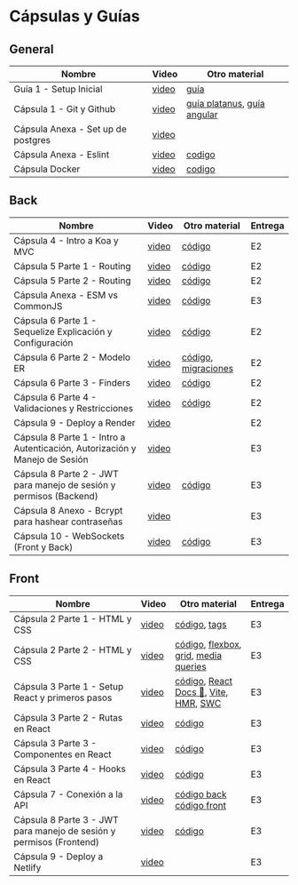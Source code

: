 # Cápsulas y Guías 

## General 
| Nombre        | Video         | Otro material|
| ------------- | ------------- | ------------- |
| Guía 1 - Setup Inicial  | [video](https://www.youtube.com/watch?v=6JH7i2LwfLE)  | [guía](https://github.com/IIC2513/Syllabus-S2/blob/main/C%C3%A1psulas/Guia%20Setup%20Inicial.md) |
| Cápsula 1 - Git y Github  | [video](https://www.youtube.com/watch?v=uCaIkK-NEd0)  | [guía platanus](https://la-guia.platan.us/setup/configuracion_de_proyectos/git), [guía angular](https://github.com/angular/angular/blob/22b96b9/CONTRIBUTING.md#-commit-message-guidelines) |
| Cápsula Anexa - Set up de postgres | [video](https://www.loom.com/share/f648d62b3f304b839728e189f9583ef3) | | 
| Cápsula Anexa - Eslint  | [video](https://youtu.be/UjlpclV2anc)  | [codigo](https://github.com/IIC2513/Syllabus-S2/blob/main/C%C3%A1psulas/Config%20ESLint.md) |
| Cápsula Docker  | [video]( https://uccl0-my.sharepoint.com/personal/felipe_valderrama_uc_cl/_layouts/15/stream.aspx?id=%2Fpersonal%2Ffelipe%5Fvalderrama%5Fuc%5Fcl%2FDocuments%2FRecordings%2Fayudantia%20docker%2D20250508%5F174904%2DGrabaci%C3%B3n%20de%20la%20reuni%C3%B3n%2Emp4&nav=eyJyZWZlcnJhbEluZm8iOnsicmVmZXJyYWxBcHAiOiJTdHJlYW1XZWJBcHAiLCJyZWZlcnJhbFZpZXciOiJTaGFyZURpYWxvZy1MaW5rIiwicmVmZXJyYWxBcHBQbGF0Zm9ybSI6IldlYiIsInJlZmVycmFsTW9kZSI6InZpZXcifX0&ct=1747142781444&or=OWA%2DNT%2DMail&cid=6438368e%2D6784%2D4957%2Dc34d%2Ddc6a5cd3b418&ga=1&referrer=StreamWebApp%2EWeb&referrerScenario=AddressBarCopied%2Eview%2E73d872a5%2De5e4%2D4181%2Db533%2D76e3c4674b39&isDarkMode=true)  | [codigo](https://github.com/esalinasbarros/ayudantia-docker-web)

## Back
| Nombre        | Video         | Otro material| Entrega |
| ------------- | ------------- | ------------- |------------- |  
| Cápsula 4 - Intro a Koa y MVC | [video](https://youtu.be/_Y2Ubo_7YMM) | [código](https://github.com/IIC2513/guess-who-backend/pull/1) |E2 |
| Cápsula 5 Parte 1 - Routing | [video](https://youtu.be/-d7iE3LXA_4) | [código](https://github.com/IIC2513/guess-who-backend/pull/2) |E2 |
| Cápsula 5 Parte 2 - Routing | [video](https://youtu.be/6bO2slq2Hxo) | [código](https://github.com/IIC2513/guess-who-backend/pull/2) |E2 |
| Cápsula Anexa - ESM vs CommonJS | [video](https://www.loom.com/share/dab0a46052fb4012829cf4fd587973af) | [código]() |E3 |
| Cápsula 6 Parte 1 - Sequelize Explicación y Configuración | [video](https://youtu.be/bZ__u-G-uqQ) | [código](https://github.com/IIC2513/guess-who-backend/pull/3) |E2 |
| Cápsula 6 Parte 2 - Modelo ER | [video](https://youtu.be/VivD89_ys3I) | [código](https://github.com/IIC2513/guess-who-backend/pull/3), [migraciones](https://medium.com/@andrewoons/how-to-define-sequelize-associations-using-migrations-de4333bf75a7) |E2 |
| Cápsula 6 Parte 3 - Finders| [video](https://youtu.be/QCgh936jnKs) | [código](https://github.com/IIC2513/guess-who-backend/pull/3) |E2 |
| Cápsula 6 Parte 4 - Validaciones y Restricciones | [video](https://youtu.be/dGcZAZyn4HU) | [código](https://github.com/IIC2513/guess-who-backend/pull/3) |E2 |
| Cápsula 9 - Deploy a Render | [video](https://www.youtube.com/watch?v=S9krVSTIlSo&t=1622s) | |E2 |
| Cápsula 8 Parte 1 - Intro a Autenticación, Autorización y Manejo de Sesión | [video](https://www.youtube.com/watch?v=70QJZeIk3jw) |  |E3 |
| Cápsula 8 Parte 2 - JWT para manejo de sesión y permisos (Backend) | [video](https://www.youtube.com/watch?v=qBsZU-qve1Y) | [código](https://github.com/IIC2513/guess-who-backend/pull/5) |E3 |
| Cápsula 8 Anexo - Bcrypt para hashear contraseñas | [video](https://www.youtube.com/watch?v=4uwLm7zlaMM) | |E3 |
| Cápsula 10 - WebSockets (Front y Back) | [video](https://www.youtube.com/watch?v=C5dPZCE1VZs) | [código](https://github.com/tom4stapia/ejemplo-web-sockets?tab=readme-ov-file) | E3 |


## Front
| Nombre        | Video         | Otro material| Entrega |
| ------------- | ------------- | ------------- | ------------- |  
| Cápsula 2 Parte 1 - HTML y CSS | [video](https://youtu.be/ebGNBb6ZN3U)  | [código](https://github.com/IIC2513/guess-who/pull/1), [tags](https://www.w3schools.com/tags/) | E3 |
| Cápsula 2 Parte 2 - HTML y CSS | [video](https://youtu.be/qzBV24gJJuY)  | [código](https://github.com/IIC2513/guess-who/pull/1), [flexbox](https://css-tricks.com/snippets/css/a-guide-to-flexbox/), [grid](https://css-tricks.com/snippets/css/complete-guide-grid/), [media queries](https://www.w3schools.com/css/css_rwd_mediaqueries.asp) |E3 |
| Cápsula 3 Parte 1 - Setup React y primeros pasos | [video](https://www.youtube.com/watch?v=LN0yLqjr_6s) | [código](https://github.com/IIC2513/guess-who/pull/2),  [React Docs 🚀](https://react.dev/),  [Vite](https://vitejs.dev/guide/), [HMR](https://vitejs.dev/guide/why.html#slow-updates), [SWC](https://swc.rs/)  |E3 |
| Cápsula 3 Parte 2 - Rutas en React | [video](https://youtu.be/hLiv-BrT7yg) | [código](https://github.com/IIC2513/guess-who/pull/3) |E3 |
| Cápsula 3 Parte 3 - Componentes en React | [video](https://youtu.be/CtArvhFxcQY) | [código](https://github.com/IIC2513/guess-who/pull/5) | E3 |
| Cápsula 3 Parte 4 - Hooks en React | [video](https://youtu.be/xAMNphr05tI) | [código](https://github.com/IIC2513/guess-who/pull/4 ) |E3 |
| Cápsula 7 - Conexión a la API | [video](https://youtu.be/6KXGL4paSpg) | [código back](https://github.com/IIC2513/guess-who-backend/pull/4) [código front](https://github.com/IIC2513/guess-who/pull/6)| E3 |
| Cápsula 8 Parte 3 - JWT para manejo de sesión y permisos (Frontend) | [video](https://youtu.be/o6IGdob77HQ) | [código](https://github.com/IIC2513/guess-who/pull/8)| E3 |
|Cápsula 9 - Deploy a Netlify	 | [video](https://drive.google.com/file/d/1eiC0iQEqETUtb_w9ykAoqhAYc5wfkeJ0/view) | | E3 |




